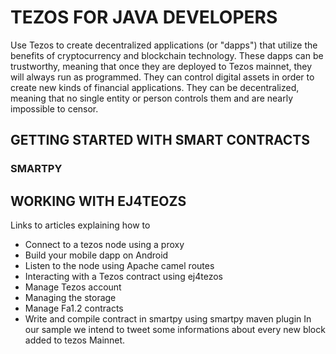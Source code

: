 # TEZOS FOR JAVA DEVELOPERS

Use Tezos to create decentralized applications (or "dapps") that utilize the benefits of cryptocurrency and blockchain technology. These dapps can be trustworthy, meaning that once they are deployed to Tezos mainnet, they will always run as programmed. They can control digital assets in order to create new kinds of financial applications. They can be decentralized, meaning that no single entity or person controls them and are nearly impossible to censor.

## GETTING STARTED WITH SMART CONTRACTS

### SMARTPY

## WORKING WITH EJ4TEOZS

Links to articles explaining how to
- Connect to a tezos node using a proxy
- Build your mobile dapp on Android
- Listen to the node using Apache camel routes 
-  Interacting with a Tezos contract using ej4tezos
- Manage Tezos account
- Managing the storage
- Manage Fa1.2 contracts
- Write and compile contract in smartpy using smartpy maven plugin
In our sample we intend to tweet some informations about every new block added to tezos Mainnet.